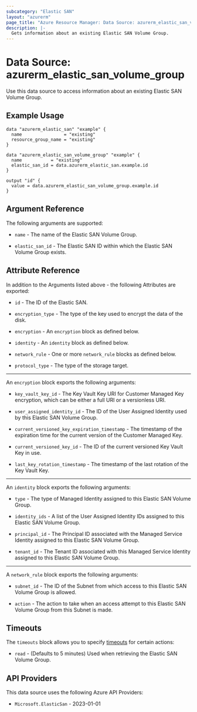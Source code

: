 ```yaml
---
subcategory: "Elastic SAN"
layout: "azurerm"
page_title: "Azure Resource Manager: Data Source: azurerm_elastic_san_volume_group"
description: |-
  Gets information about an existing Elastic SAN Volume Group.
---
```


# Data Source: azurerm_elastic_san_volume_group

Use this data source to access information about an existing Elastic SAN Volume Group.

## Example Usage

```hcl
data "azurerm_elastic_san" "example" {
  name                = "existing"
  resource_group_name = "existing"
}

data "azurerm_elastic_san_volume_group" "example" {
  name           = "existing"
  elastic_san_id = data.azurerm_elastic_san.example.id
}

output "id" {
  value = data.azurerm_elastic_san_volume_group.example.id
}
```

## Argument Reference

The following arguments are supported:

* `name` - The name of the Elastic SAN Volume Group.

* `elastic_san_id` - The Elastic SAN ID within which the Elastic SAN Volume Group exists.

## Attribute Reference

In addition to the Arguments listed above - the following Attributes are exported: 

* `id` - The ID of the Elastic SAN.

* `encryption_type` - The type of the key used to encrypt the data of the disk.

* `encryption` - An `encryption` block as defined below.

* `identity` - An `identity` block as defined below.

* `network_rule` - One or more `network_rule` blocks as defined below.

* `protocol_type` - The type of the storage target.

---

An `encryption` block exports the following arguments:

* `key_vault_key_id` - The Key Vault Key URI for Customer Managed Key encryption, which can be either a full URI or a versionless URI.

* `user_assigned_identity_id` - The ID of the User Assigned Identity used by this Elastic SAN Volume Group.

* `current_versioned_key_expiration_timestamp` - The timestamp of the expiration time for the current version of the Customer Managed Key.

* `current_versioned_key_id` - The ID of the current versioned Key Vault Key in use.

* `last_key_rotation_timestamp` - The timestamp of the last rotation of the Key Vault Key.

---

An `identity` block exports the following arguments:

* `type` - The type of Managed Identity assigned to this Elastic SAN Volume Group.

* `identity_ids` - A list of the User Assigned Identity IDs assigned to this Elastic SAN Volume Group.

* `principal_id` - The Principal ID associated with the Managed Service Identity assigned to this Elastic SAN Volume Group.

* `tenant_id` - The Tenant ID associated with this Managed Service Identity assigned to this Elastic SAN Volume Group.

---

A `network_rule` block exports the following arguments:

* `subnet_id` - The ID of the Subnet from which access to this Elastic SAN Volume Group is allowed.

* `action` - The action to take when an access attempt to this Elastic SAN Volume Group from this Subnet is made.

## Timeouts

The `timeouts` block allows you to specify [timeouts](https://developer.hashicorp.com/terraform/language/resources/configure#define-operation-timeouts) for certain actions:

* `read` - (Defaults to 5 minutes) Used when retrieving the Elastic SAN Volume Group.

## API Providers
<!-- This section is generated, changes will be overwritten -->
This data source uses the following Azure API Providers:

* `Microsoft.ElasticSan` - 2023-01-01
